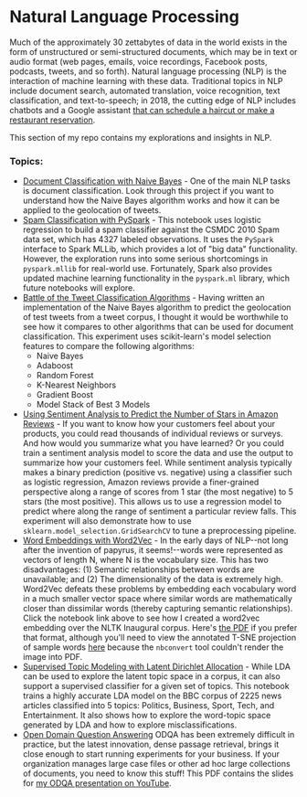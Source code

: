# Natural Language Processing
Much of the approximately 30 zettabytes of data in the world exists in the form of unstructured or semi-structured documents, which may be in text or audio format (web pages, emails, voice recordings, Facebook posts, podcasts, tweets, and so forth). Natural language processing (NLP) is the interaction of machine learning with these data. Traditional topics in NLP include document search, automated translation, voice recognition, text classification, and text-to-speech; in 2018, the cutting edge of NLP includes chatbots and a Google assistant [that can schedule a haircut or make a restaurant reservation](https://www.youtube.com/watch?v=VZ9MBYfu_0A). 

This section of my repo contains my explorations and insights in NLP.

### Topics:
+ [Document Classification with Naive Bayes](https://github.com/chrisfalter/DataScience/tree/master/NLP/NaiveBayes) - One of the main NLP tasks is document classification. Look through this project if you want to understand how the Naive Bayes algorithm works and how it can be applied to the geolocation of tweets.
+ [Spam Classification with PySpark](https://github.com/chrisfalter/DataScience/blob/master/ML_Spark/SpamClassifier_SPARK.ipynb) - This notebook uses logistic regression to build a spam classifier against the CSMDC 2010 Spam data set, which has 4327 labeled observations. It uses the `PySpark` interface to Spark MLLib, which provides a lot of "big data" functionality. However, the exploration runs into some serious shortcomings in `pyspark.mllib` for real-world use. Fortunately, Spark also provides updated machine learning functionality in the `pyspark.ml` library, which future notebooks will explore.
+ [Battle of the Tweet Classification Algorithms](https://github.com/chrisfalter/DataScience/blob/master/NLP/Battle_of_Tweet_Classification_Algorithms.ipynb) - Having written an implementation of the Naive Bayes algorithm to predict the geolocation of test tweets from a tweet corpus, I thought it would be worthwhile to see how it compares to other algorithms that can be used for document classification. This experiment uses scikit-learn's model selection features to compare the following algorithms:
  + Naive Bayes
  + Adaboost
  + Random Forest
  + K-Nearest Neighbors
  + Gradient Boost
  + Model Stack of Best 3 Models
+ [Using Sentiment Analysis to Predict the Number of Stars in Amazon Reviews](https://github.com/chrisfalter/DataScience/blob/master/NLP/SentimentAnalysisOfAmazonReviews.ipynb) - If you want to know how your customers feel about your products, you could read thousands of individual reviews or surveys. And how would you summarize what you have learned? Or you could train a sentiment analysis model to score the data and use the output to summarize how your customers feel. While sentiment analysis typically makes a binary prediction (positive vs. negative) using a classifier such as logistic regression, Amazon reviews provide a finer-grained perspective along a range of scores from 1 star (the most negative) to 5 stars (the most positive). This allows us to use a regression model to predict where along the range of sentiment a particular review falls. This experiment will also demonstrate how to use `sklearn.model_selection.GridSearchCV` to tune a preprocessing pipeline.
+ [Word Embeddings with Word2Vec](https://github.com/chrisfalter/DataScience/blob/master/NLP/word2vec.ipynb) - In the early days of NLP--not long after the invention of papyrus, it seems!--words were represented as vectors of length N, where N is the vocabulary size. This has two disadvantages: (1) Semantic relationships between words are unavailable; and (2) The dimensionality of the data is extremely high. Word2Vec defeats these problems by embedding each vocabulary word in a much smaller vector space where similar words are mathematically closer than dissimilar words (thereby capturing semantic relationships). Click the notebook link above to see how I created a word2vec embedding over the NLTK Inaugural corpus. Here's [the PDF](https://github.com/chrisfalter/DataScience/blob/master/NLP/word2vec.pdf) if you prefer that format, although you'll need to view the annotated T-SNE projection of sample words [here](https://github.com/chrisfalter/DataScience/blob/master/NLP/tsne.png) because the `nbconvert` tool couldn't render the image into PDF.
+ [Supervised Topic Modeling with Latent Dirichlet Allocation](https://github.com/chrisfalter/DataScience/blob/master/NLP/lda_with_sklearn.ipynb) - While LDA can be used to explore the latent topic space in a corpus, it can also support a supervised classifier for a given set of topics. This notebook trains a highly accurate LDA model on the BBC corpus of 2225 news articles classified into 5 topics: Politics, Business, Sport, Tech, and Entertainment. It also shows how to explore the word-topic space generated by LDA and how to explore misclassifications.
+ [Open Domain Question Answering](https://github.com/chrisfalter/DataScience/blob/master/NLP/Dense-Passage-Retrieval.pdf) ODQA has been extremely difficult in practice, but the latest innovation, dense passage retrieval, brings it close enough to start running experiments for your business. If your organization manages large case files or other ad hoc large collections of documents, you need to know this stuff! This PDF contains the slides for [my ODQA presentation on YouTube](https://www.youtube.com/watch?v=nRAKIfA4faM).

